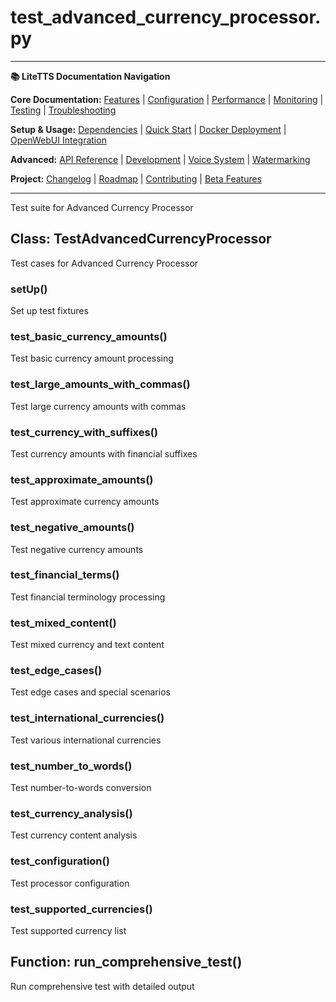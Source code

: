 # test_advanced_currency_processor.py

---
**📚 LiteTTS Documentation Navigation**

**Core Documentation:** [Features](../../../../../../FEATURES.md) | [Configuration](../../../../../../CONFIGURATION.md) | [Performance](../../../../../../PERFORMANCE.md) | [Monitoring](../../../../../../MONITORING.md) | [Testing](../../../../../../TESTING.md) | [Troubleshooting](../../../../../../TROUBLESHOOTING.md)

**Setup & Usage:** [Dependencies](../../../../../../DEPENDENCIES.md) | [Quick Start](../../../../../../usage/QUICK_START_COMMANDS.md) | [Docker Deployment](../../../../../../usage/DOCKER-DEPLOYMENT.md) | [OpenWebUI Integration](../../../../../../usage/OPENWEBUI-INTEGRATION.md)

**Advanced:** [API Reference](../../../../../API_REFERENCE.md) | [Development](../../../../../../development/README.md) | [Voice System](../../../../../../voices/README.md) | [Watermarking](../../../../../../WATERMARKING.md)

**Project:** [Changelog](../../../../../../CHANGELOG.md) | [Roadmap](../../../../../../ROADMAP.md) | [Contributing](../../../../../../CONTRIBUTIONS.md) | [Beta Features](../../../../../../BETA_FEATURES.md)

---


Test suite for Advanced Currency Processor


## Class: TestAdvancedCurrencyProcessor

Test cases for Advanced Currency Processor

### setUp()

Set up test fixtures

### test_basic_currency_amounts()

Test basic currency amount processing

### test_large_amounts_with_commas()

Test large currency amounts with commas

### test_currency_with_suffixes()

Test currency amounts with financial suffixes

### test_approximate_amounts()

Test approximate currency amounts

### test_negative_amounts()

Test negative currency amounts

### test_financial_terms()

Test financial terminology processing

### test_mixed_content()

Test mixed currency and text content

### test_edge_cases()

Test edge cases and special scenarios

### test_international_currencies()

Test various international currencies

### test_number_to_words()

Test number-to-words conversion

### test_currency_analysis()

Test currency content analysis

### test_configuration()

Test processor configuration

### test_supported_currencies()

Test supported currency list

## Function: run_comprehensive_test()

Run comprehensive test with detailed output

